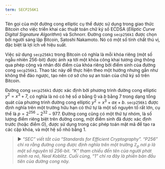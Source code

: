 ```yaml
---
term: SECP256K1
---
```


Tên gọi của một đường cong elliptic cụ thể được sử dụng trong giao thức Bitcoin cho việc triển khai các thuật toán chữ ký số ECDSA (*Elliptic Curve Digital Signature Algorithm*) và Schnorr. Đường cong `secp256k1` được chọn bởi người sáng lập Bitcoin, Satoshi Nakamoto. Nó có một số tính chất thú vị, đặc biệt là lợi ích về hiệu suất.

Việc sử dụng `secp256k1` trong Bitcoin có nghĩa là mỗi khóa riêng (một số ngẫu nhiên 256-bit) được ánh xạ tới một khóa công khai tương ứng thông qua phép cộng và nhân đôi điểm của khóa riêng bởi điểm sinh của đường cong `secp256k1`. Thao tác này dễ thực hiện theo một hướng nhưng gần như không thể đảo ngược, tạo nên cơ sở cho sự an toàn của chữ ký số trên Bitcoin.

Đường cong `secp256k1` được xác định bởi phương trình đường cong elliptic $y^2 = x^3 + 7$, có nghĩa là nó có hệ số $a$ bằng $0$ và $b$ bằng $7$ trong dạng tổng quát của phương trình đường cong elliptic $y^2 = x^3 + ax + b$. `secp256k1` được định nghĩa trên một trường hữu hạn có thứ tự là một số nguyên tố rất lớn, cụ thể là $p = 2^{256} - 2^{32} - 977$. Đường cong cũng có một thứ tự nhóm, là số lượng điểm riêng biệt trên đường cong, một điểm sinh đã được xác định trước (hoặc điểm $G$), được sử dụng trong các phép toán mật mã để tạo ra các cặp khóa, và một hệ số nhỏ bằng $1$.

> ► *“SEC” viết tắt của “Standards for Efficient Cryptography”. “P256” chỉ ra rằng đường cong được định nghĩa trên một trường $\mathbb{Z}_p$ nơi $p$ là một số nguyên tố 256-bit. “K” tham chiếu đến tên của người phát minh ra nó, Neal Koblitz. Cuối cùng, “1” chỉ ra đây là phiên bản đầu tiên của đường cong này.*
